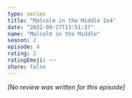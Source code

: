```yaml
---
type: series
title: "Malcolm in the Middle 2x4"
date: "2022-09-27T13:51:37"
name: "Malcolm in the Middle"
season: 2
episode: 4
rating: 2
ratingEmoji: ⭐️⭐️
share: false
---
```


_[No review was written for this episode]_
